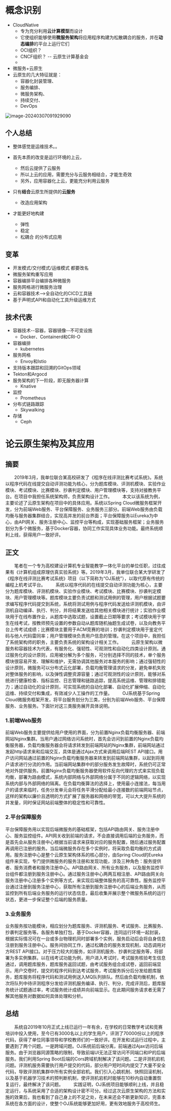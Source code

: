 # 概念识别

- CloudNative
  - 专为充分利用**云计算模型**而设计
  - 它使组织能够使用**微服务架构**将应用程序构建为松散耦合的服务，并在**动态编排**的平台上运行它们
  - OCI组织？
  - CNCF组织？  -- 云原生计算基金会
  - 
- 微服务+云原生
- 云原生的几大特征就是：
  - 容器化封装管理、
  - 服务编排、
  - 微服务架构、
  - 持续交付、
  - DevOps

![image-20240307091929090](https://oss-kelvinvan.oss-cn-chengdu.aliyuncs.com/img/image-20240307091929090.png)



## 个人总结

- 整体感觉是运维技术。。

- 首先本质的改变是运行环境的上云， 
  - 然后云提供了云服务
  - 所以上云的应用，需要充分与云服务相结合，才能生奇效
  - 另外，应用容器化上云，更能充分利用云服务
- 只有**结合**云原生所提供的**云服务**
  - 改造应用架构
- 才能更好地构建
  - 弹性
  - 稳定
  - 松耦合 的分布式应用

## 变革

- 开发模式/交付模式/运维模式 都要改名
- 微服务架构重写应用
- 容器编排平台编排各种微服务
- 服务网格进行微服务治理
- 云和容器技术-->全自动化的CICD工具链
- 基于声明式API和自动化工具升级运维方式

## 技术代表

- 容器技术--容器，容器镜像--不可变设施
  - Docker、Containerd和CRI-O
- 容器编排
  - kubernetes
- 服务网格
  - Envoy和Istio
-  支持版本跟踪和回溯的GitOps领域
  - Tekton和Argocd
- 服务架构的下一阶段，即无服务器计算
  - Knative
- 监控
  - Prometheus
- 分布式链路跟踪
  - Skywalking
- 存储
  - Ceph



# 论云原生架构及其应用

## 摘要

  2019年3月，我单位联合某高校研发了《程序在线评测比赛考试系统》。系统以程序代码在线提交自动评测功能为核心，分为题库模块、评测机模块、实验作业模块、考试模块、比赛模块、抄袭判定模块、用户管理模块等，支持对接教务平台。在项目中我担任系统架构师，负责架构设计工作。
  本文以该系统为例，主要论述了云原生架构在项目中的具体应用。系统以Spring Cloud微服务框架开发，分为前端Web服务、平台保障服务、业务服务三部分。前端Web服务由负载均衡与服务器集群结合，实现高并发的前台界面；平台保障服务以Eureka为中心，由API网关、服务注册中心、监控平台等构成，实现基础服务框架；业务服务划分为多个微服务，基于Docker容器，协同工作实现具体业务功能。最终系统顺利上线，获得用户一致好评。

## 正文

  笔者在一个专为高校建设计算机专业智能教学一体化平台的单位任职，过往成果有《计算机组成原理仿真实验系统》等。2019年3月，我单位联合某大学研发了《程序在线评测比赛考试系统》项目（以下简称为“OJ系统”），以取代原有传统的编程上机考试平台。
  系统以程序代码的在线提交自动评测功能为核心，主要分为题库模块、评测机模块、实验作业模块、考试模块、比赛模块、抄袭判定模块、用户管理模块等。题库模块主要负责试题和测试用例的管理，用户根据试题要求编写程序代码提交到系统，系统将测试用例与程序代码发送给评测机模块，由评测机自动编译、执行、判分，并将结果发送给其他相关模块进行统计；实验作业模块用于在线布置作业，从题库中选取试题，设置截止日期等要求；考试模块用于学生在线考试，按教师预先设置的参数自动从题库随机抽题生成试卷，以及向教务平台上传考试成绩；比赛模块主要用于ACM竞赛的培训；抄袭判定模块用于鉴定代码与他人代码雷同率；用户管理模块负责用户信息的管理。在这个项目中，我担任了系统架构师的职务，主要负责系统的架构设计相关工作。
  云原生架构以微服务和容器技术为代表，有服务化、强韧性、可观测性和自动化四类设计原则。通过服务化的设计原则，应用被分解为多个服务，可分别选择不同的技术，单个服务模块很容易开发、理解和维护，无需协调其他服务对本服务的影响；通过强韧性的设计原则，微服务可以分布式云化部署，负载均衡管理请求的分发，避免单机失败对整体服务的影响，以及弹性调整资源容量；通过可观测性的设计原则，能够对系统进行健康检查、指标监控、日志管理和链路追踪，提高系统运维、管理和排错能力；通过自动化的设计原则，可实现系统的自动化部署、自动化扩展伸缩、自动化运维、持续交付和集成，有效减少人工操作的工作量。
  OJ系统基于Spring Cloud微服务框架开发，将平台服务划分为三类，分别为前端Web服务、平台保障服务、业务服务。下面针对这三类服务展开具体说明。

### 1.前端Web服务

​		前端Web服务主要提供给用户使用的界面，分为前置Nginx负载均衡服务器、前端网站Nginx集群。当用户通过网络访问系统时，首先会访问到前置的Nginx负载均衡服务器，负载均衡服务器会将请求转发到前端网站的Nginx集群，前端网站通过发起http请求来和后端交互，具体是通过Ajax方式来调用后端REST API接口。用户访问网站通过前置的Nginx负载均衡服务器来转发到前端网站集群，以起到将用户请求进行分流的作用。当前端网站集群中的部分服务发生故障时，系统仍可正常地对外提供服务。前置Nginx负载均衡服务器使用软件反向代理的方式来实现负载均衡，部署为路由模式，系统内部网络与外部网络分属于不同的逻辑网络，以实现系统内部与外部网络的隔离。在负载均衡算法的选择上，使用最小连接法，每当用户的请求来临时，任务分发单元会将任务平滑分配给最小连接数的前端网站节点，这样的架构以廉价且透明的方式扩展了服务器和网络的带宽，可以大大提升系统的并发量，同时保证网站前端整体的稳定性和可靠性。

### 2.平台保障服务

​		平台保障服务用以实现后端微服务的基础框架，包括API路由网关、服务注册中心、服务监控组件。API网关收到前端的请求，不会直接调用后端的业务服务，而是首先会从服务注册中心根据当前请求来获取对应的服务配置，随后通过服务配置再调用已注册的服务。当后端微服务存在多个实例时，将采取负载均衡的方式调用。服务注册中心是整个云原生架构体系的核心部分，由Spring Cloud的Eureka组件来实现，专门提供微服务的服务注册和发现功能，涉及三种角色：服务提供者、服务消费者和服务注册中心。API路由网关、所有业务服务，以及服务监控平台组件都注册到服务注册中心。通过服务注册中心两两互相注册、API路由网关向服务注册中心注册多个实例等方式，来实现后端整体服务的高可靠性。服务监控平台通过注册到服务注册中心，获取所有注册到服务注册中心的后端业务服务，从而监控到所有后端业务服务的运行状态信息，最后收集并展示整个微服务系统的运行状态，更进一步保证整个后端的服务质量。

### 3.业务服务

​		业务服务按功能模块，相应划分为题库服务、评测机服务、考试服务、比赛服务、抄袭判定服务等。各服务单独打包，基于Docker容器，连同运行环境一起封装，根据实际情况可在一台或多台物理机同时部署多个实例，服务启动后会将自身信息注册到服务注册中心。服务间协同工作，通过松耦合的服务发现机制，动态调用对方REST API接口。对于压力较大的服务，如评测机服务、抄袭判定服务等，将部署为多实例集群。以在线考试功能为例，用户进入考试时，考试服务核验考生信息通过，调用题库服务，题库服务返回试题，由考试服务组合成试卷，返回前端显示。用户交卷时，提交的程序代码到达考试服务，考试服务拆分后分发给题库服务，题库服务将程序代码和测试用例送入MQ队列排队。然后由负载均衡机制，依次将队列中待评测程序分发给评测机服务编译、执行、判分，完成评测后，题库服务统计试题通过率，考试服务统计成绩并向前端显示。在此期间服务请求者无需了解其他服务对数据如何具体处理和分析。

## 总结

  系统自2019年10月正式上线已运行一年有余，在学校的日常教学考试和竞赛培训中投入使用，至今已有3000名以上的学生用户，评测了70000份以上的程序代码，获得了单位同事领导和学校教师们的一致好评。在开发和试运行过程中，主要遇到了两个问题。一是跨域问题。OJ系统前后端分离，前端通过Ajax访问后端服务。由于浏览器同源策略的限制，导致前端UI无法正常访问不同端口和IP的后端服务。我们利用Spring Boot后端的Cors跨域机制解决了该问题。二是评测机宕机问题。评测机服务需要执行用户提交的代码，部分用户短时间内提交了大量不安全代码，导致评测机集群中所有实例全部宕机。我们引入心跳机制、快照回滚机制，以及基于机器学习技术的预判断机制，使评测机宕机时能够在10秒内自动重置恢复运行，最终解决了该问题。
  实践证明，OJ系统项目能够顺利上线，并且稳定运行，与系统采用了合适的架构设计密不可分。经过这次云原生架构的方法和实施的效果后，我也看到了自己身上的不足之处，在未来还会不断更新知识，完善本系统在各方面的设计，使整个OJ系统能够更加好用，更有效地服务于高校师生。

